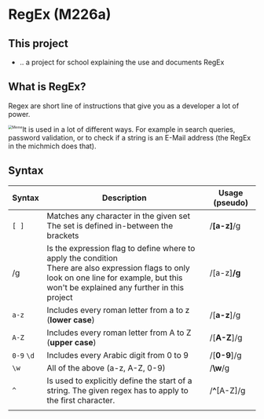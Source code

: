 # RegEx (M226a)

## This project

- .. a project for school explaining the use and documents RegEx

## What is RegEx?

Regex are short line of instructions that give you as a developer a lot of power.

<img src="https://images-cdn.9gag.com/photo/aGdNNK5_700b.jpg" alt="Meme" style="zoom:50%; float:left;" />

It is used in a lot of different ways. For example in search queries, password validation, or to check if a string is an E-Mail address (the RegEx in the michmich does that).

## Syntax

| Syntax             | Description                                                  | Usage (pseudo)   |
| ------------------ | ------------------------------------------------------------ | ---------------- |
| ```[ ]```          | Matches any character in the given set<br />The set is defined in-between the brackets | /**[**a-z**]**/g |
| /g                 | Is the expression flag to define where to apply the condition<br />There are also expression flags to only look on one line for example, but this won't be explained any further in this project | /[a-z]**/g**     |
| ```a-z```          | Includes every roman letter from a to z (**lower case**)     | /[**a-z**]/g     |
| ```A-Z```          | Includes every roman letter from A to Z (**upper case**)     | /[**A-Z**]/g     |
| ```0-9``` ```\d``` | Includes every Arabic digit from 0 to 9                      | /[**0-9**]/g     |
| ```\w```           | All of the above (a-z, A-Z, 0-9)                             | /**\w**/g        |
| ```^```            | Is used to explicitly define the start of a string. The given regex has to apply to the first character. | /**^**[A-Z]/g    |
|                    |                                                              |                  |